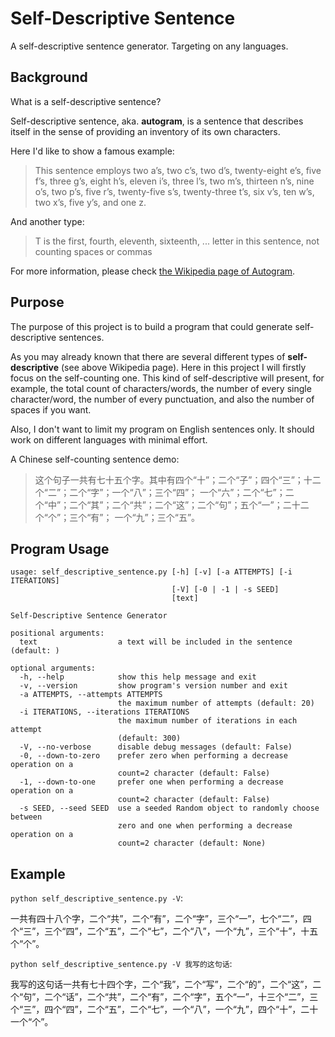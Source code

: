 Self-Descriptive Sentence
=========================

A self-descriptive sentence generator. Targeting on any languages.

Background
----------

What is a self-descriptive sentence?

Self-descriptive sentence, aka. **autogram**, is a sentence that describes itself in the sense of providing
an inventory of its own characters.

Here I'd like to show a famous example:

>   This sentence employs two a’s, two c’s, two d’s, twenty-eight e’s, five f’s, three g’s,
    eight h’s, eleven i’s, three l’s, two m’s, thirteen n’s, nine o’s, two p’s,
    five r’s, twenty-five s’s, twenty-three t’s, six v’s, ten w’s, two x’s, five y’s, and one z.

And another type:

>   T is the first, fourth, eleventh, sixteenth, ... letter in this sentence, not counting spaces or commas

For more information, please check [the Wikipedia page of Autogram](http://en.wikipedia.org/wiki/Autogram).

Purpose
-------

The purpose of this project is to build a program that could generate self-descriptive sentences.

As you may already known that there are several different types of **self-descriptive** (see above Wikipedia page).
Here in this project I will firstly focus on the self-counting one. This kind of self-descriptive will present,
for example, the total count of characters/words, the number of every single character/word, the number of
every punctuation, and also the number of spaces if you want.

Also, I don't want to limit my program on English sentences only. It should work on different languages with
minimal effort.

A Chinese self-counting sentence demo:

>   这个句子一共有七十五个字。其中有四个“十”；二个“子”；四个“三”；十二个“二”；二个“字”；一个“八”；三个“四”；
    一个“六”；二个“七”；二个“中”；二个“其”；二个“共”；二个“这”；二个“句”；五个“一”；二十二个“个”；三个“有”；
    一个“九”；三个“五”。

Program Usage
-------------

```
usage: self_descriptive_sentence.py [-h] [-v] [-a ATTEMPTS] [-i ITERATIONS]
                                    [-V] [-0 | -1 | -s SEED]
                                    [text]

Self-Descriptive Sentence Generator

positional arguments:
  text                  a text will be included in the sentence (default: )

optional arguments:
  -h, --help            show this help message and exit
  -v, --version         show program's version number and exit
  -a ATTEMPTS, --attempts ATTEMPTS
                        the maximum number of attempts (default: 20)
  -i ITERATIONS, --iterations ITERATIONS
                        the maximum number of iterations in each attempt
                        (default: 300)
  -V, --no-verbose      disable debug messages (default: False)
  -0, --down-to-zero    prefer zero when performing a decrease operation on a
                        count=2 character (default: False)
  -1, --down-to-one     prefer one when performing a decrease operation on a
                        count=2 character (default: False)
  -s SEED, --seed SEED  use a seeded Random object to randomly choose between
                        zero and one when performing a decrease operation on a
                        count=2 character (default: None)
```

Example
-------

`python self_descriptive_sentence.py -V`:

一共有四十八个字，二个“共”，二个“有”，二个“字”，三个“一”，七个“二”，四个“三”，三个“四”，二个“五”，二个“七”，二个“八”，一个“九”，三个“十”，十五个“个”。

`python self_descriptive_sentence.py -V 我写的这句话`:

我写的这句话一共有七十四个字，二个“我”，二个“写”，二个“的”，二个“这”，二个“句”，二个“话”，二个“共”，二个“有”，二个“字”，五个“一”，十三个“二”，三个“三”，四个“四”，二个“五”，二个“七”，一个“八”，一个“九”，四个“十”，二十一个“个”。
